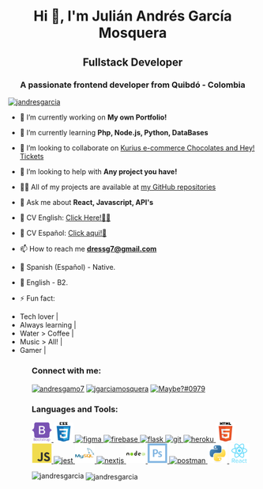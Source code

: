 <h1 align="center">Hi 👋, I'm Julián Andrés García Mosquera</h1>
<h2 align="center">Fullstack Developer</h2>
<h3 align="center">A passionate frontend developer from Quibdó - Colombia</h3>

<p align="left"> <a href="https://github.com/ryo-ma/github-profile-trophy"><img src="https://github-profile-trophy.vercel.app/?username=jandresgarcia&&title=Repositories,Commits,PullRequest,Followers&no-bg=true&margin-w=15&margin=15&theme=juicyfresh" alt="jandresgarcia" /></a>


- 🔭 I’m currently working on **My own Portfolio!**

- 🌱 I’m currently learning **Php, Node.js, Python, DataBases**

- 👯 I’m looking to collaborate on [Kurius e-commerce Chocolates and Hey! Tickets](https://github.com/ItsMeRichArt/kuriuschocolate-ecommerce-webpage)

- 🤝 I’m looking to help with **Any project you have!**

- 👨‍💻 All of my projects are available at [my GitHub repositories](https://github.com/JAndresGarcia?tab=repositories)



- 💬 Ask me about **React, Javascript, API's**

- 📄 CV English: [Click Here!👨‍💻](https://drive.google.com/file/d/1ce9OzPF9-CLjD0h26IqOviAkgcKls8Ei/view?usp=sharing)
- 📄 CV Español: [Click aqui!👋](https://drive.google.com/file/d/15qhVNLGPjxVYOzx5vMgDQeSgVpUVFhfZ/view?usp=sharing)



- 📫 How to reach me **dressg7@gmail.com**



- 💬 Spanish (Español) - Native. 
- 💬 English - B2.

- ⚡ Fun fact: 

<ul> 
  <li>Tech lover | </li>
  <li>Always learning | </li>
  <li>Water > Coffee | </li>
  <li>Music > All! | </li>
  <li>Gamer | </li>
<ul/>
  
<h3 align="left">Connect with me:</h3>
<p align="left">
<a href="https://twitter.com/andresgamo7" target="blank"><img align="center" src="https://raw.githubusercontent.com/rahuldkjain/github-profile-readme-generator/master/src/images/icons/Social/twitter.svg" alt="andresgamo7" height="30" width="40" /></a>
<a href="https://linkedin.com/in/jgarciamosquera" target="blank"><img align="center" src="https://raw.githubusercontent.com/rahuldkjain/github-profile-readme-generator/master/src/images/icons/Social/linked-in-alt.svg" alt="jgarciamosquera" height="30" width="40" /></a>
<a href="https://discord.gg/Maybe?#0979" target="blank"><img align="center" src="https://raw.githubusercontent.com/rahuldkjain/github-profile-readme-generator/master/src/images/icons/Social/discord.svg" alt="Maybe?#0979" height="30" width="40" /></a>
</p>

<h3 align="left">Languages and Tools:</h3>
<p align="left"> <a href="https://getbootstrap.com" target="_blank" rel="noreferrer"> <img src="https://raw.githubusercontent.com/devicons/devicon/master/icons/bootstrap/bootstrap-plain-wordmark.svg" alt="bootstrap" width="40" height="40"/> </a> <a href="https://www.w3schools.com/css/" target="_blank" rel="noreferrer"> <img src="https://raw.githubusercontent.com/devicons/devicon/master/icons/css3/css3-original-wordmark.svg" alt="css3" width="40" height="40"/> </a> <a href="https://www.figma.com/" target="_blank" rel="noreferrer"> <img src="https://www.vectorlogo.zone/logos/figma/figma-icon.svg" alt="figma" width="40" height="40"/> </a> <a href="https://firebase.google.com/" target="_blank" rel="noreferrer"> <img src="https://www.vectorlogo.zone/logos/firebase/firebase-icon.svg" alt="firebase" width="40" height="40"/> </a> <a href="https://flask.palletsprojects.com/" target="_blank" rel="noreferrer"> <img src="https://www.vectorlogo.zone/logos/pocoo_flask/pocoo_flask-icon.svg" alt="flask" width="40" height="40"/> </a> <a href="https://git-scm.com/" target="_blank" rel="noreferrer"> <img src="https://www.vectorlogo.zone/logos/git-scm/git-scm-icon.svg" alt="git" width="40" height="40"/> </a> <a href="https://heroku.com" target="_blank" rel="noreferrer"> <img src="https://www.vectorlogo.zone/logos/heroku/heroku-icon.svg" alt="heroku" width="40" height="40"/> </a> <a href="https://www.w3.org/html/" target="_blank" rel="noreferrer"> <img src="https://raw.githubusercontent.com/devicons/devicon/master/icons/html5/html5-original-wordmark.svg" alt="html5" width="40" height="40"/> </a> <a href="https://developer.mozilla.org/en-US/docs/Web/JavaScript" target="_blank" rel="noreferrer"> <img src="https://raw.githubusercontent.com/devicons/devicon/master/icons/javascript/javascript-original.svg" alt="javascript" width="40" height="40"/> </a> <a href="https://jestjs.io" target="_blank" rel="noreferrer"> <img src="https://www.vectorlogo.zone/logos/jestjsio/jestjsio-icon.svg" alt="jest" width="40" height="40"/> </a> <a href="https://www.mysql.com/" target="_blank" rel="noreferrer"> <img src="https://raw.githubusercontent.com/devicons/devicon/master/icons/mysql/mysql-original-wordmark.svg" alt="mysql" width="40" height="40"/> </a> <a href="https://nextjs.org/" target="_blank" rel="noreferrer"> <img src="https://cdn.worldvectorlogo.com/logos/nextjs-2.svg" alt="nextjs" width="40" height="40"/> </a> <a href="https://nodejs.org" target="_blank" rel="noreferrer"> <img src="https://raw.githubusercontent.com/devicons/devicon/master/icons/nodejs/nodejs-original-wordmark.svg" alt="nodejs" width="40" height="40"/> </a> <a href="https://www.photoshop.com/en" target="_blank" rel="noreferrer"> <img src="https://raw.githubusercontent.com/devicons/devicon/master/icons/photoshop/photoshop-line.svg" alt="photoshop" width="40" height="40"/> </a> <a href="https://postman.com" target="_blank" rel="noreferrer"> <img src="https://www.vectorlogo.zone/logos/getpostman/getpostman-icon.svg" alt="postman" width="40" height="40"/> </a> <a href="https://www.python.org" target="_blank" rel="noreferrer"> <img src="https://raw.githubusercontent.com/devicons/devicon/master/icons/python/python-original.svg" alt="python" width="40" height="40"/> </a> <a href="https://reactjs.org/" target="_blank" rel="noreferrer"> <img src="https://raw.githubusercontent.com/devicons/devicon/master/icons/react/react-original-wordmark.svg" alt="react" width="40" height="40"/> </a> </p>

<p><img align="left" src="https://github-readme-stats.vercel.app/api/top-langs?username=jandresgarcia&show_icons=true&locale=en&layout=compact" alt="jandresgarcia" /></p>

<p>&nbsp;<img align="center" src="https://github-readme-stats.vercel.app/api?username=jandresgarcia&show_icons=true&locale=en" alt="jandresgarcia" /></p>
